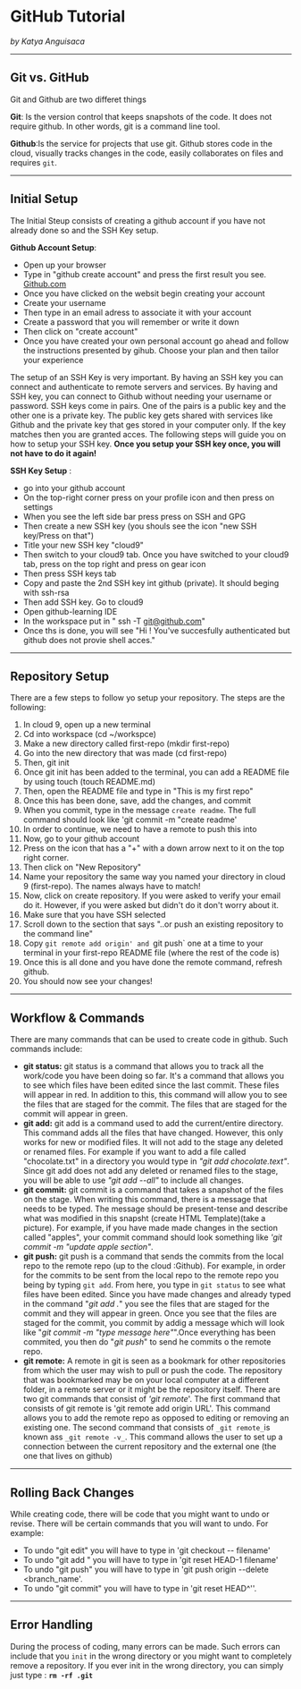 # GitHub Tutorial

_by Katya Anguisaca_

---
## Git vs. GitHub
  Git and Github are two differet things
 
 **Git**: Is the version control that keeps snapshots of the code. It does not require github. In other words, git is a command line tool.
  
 **Github**:Is the service for projects that use git. Github stores code in the cloud, visually tracks changes in the 
 code, easily collaborates on files and requires `git`.
  

---
## Initial Setup
 The Initial Steup consists of creating a github account if you have not already done so and the SSH Key setup.
 
 **Github Account Setup**:
 * Open up your browser
 * Type in "github create account" and press the first result you see.  [Github.com](https://github.com/join)
 * Once you have clicked on the websit begin creating your account
 * Create your username
 * Then type in an email adress to associate it with your account
 * Create a password that you will remember or write it down
 * Then click on "create account"
 * Once you have created your own personal account go ahead and follow the instructions presented by gihub. Choose your plan and then tailor your experience
 
The setup of an SSH Key is very important. By having an SSH key you can connect and authenticate to remote servers and services. By having and SSH key, you can connect 
to Github without needing your username or password. SSH keys come in pairs. One of the pairs is a public key and the other one is a private key. The public key gets shared with services like Github and the private key that ges stored in 
your computer only. If the key matches then you are granted acces. The following steps will guide you on how to setup your SSH key. **Once you setup your SSH key once, you will not have to do it again!**
  
 **SSH Key Setup** :
 * go into your github account
 * On the top-right corner press on your profile icon and then press on settings
 * When you see the left side bar press press on SSH and GPG
 * Then create a new SSH key (you shouls see the icon "new SSH key/Press on that")
 * Title your new SSH key "cloud9"
 * Then switch to your cloud9 tab. Once you have switched to your cloud9 tab, press on the top right and press on gear icon
 * Then press SSH keys tab 
 * Copy and paste the 2nd SSH key int github (private). It should beging with ssh-rsa
 * Then add SSH key. Go to cloud9  
 * Open github-learning IDE
 * In the workspace put in " ssh -T git@github.com"
 * Once ths is done, you will see "Hi <your username>! You've succesfully authenticated but github does not provie shell acces."


---
## Repository Setup
 There are a few steps to follow yo setup your repository. The steps are the following:
 1. In cloud 9, open up a new terminal
 2. Cd into workspace (cd ~/workspce)
 3. Make a new directory called first-repo (mkdir first-repo)
 4. Go into the new directory that was made (cd first-repo)
 5. Then, git init 
 6. Once git init has been added to the terminal, you can add a README file by using touch (touch README.md)
 7. Then, open the README file and type in "This is my first repo"
 8. Once this has been done, save, add the changes, and commit
 9. When you commit, type in the message `create readme`. The full command should look like 'git commit -m "create readme'
 10. In order to continue, we need to have a remote to push this into
 11. Now, go to your github account
 12. Press on the icon that has a "+" with a down arrow next to it on the top right corner.
 13. Then click on "New Repository"
 14. Name your repository the same way you named your directory in cloud 9 (first-repo). The names always have to match!
 15. Now, click on create repository. If you were asked to verify your email do it. However, if you were asked but didn't do it don't worry about it.
 16. Make sure that you have SSH selected
 17. Scroll down to the section that says "..or push an existing repository to the command line"
 18. Copy `git remote add origin' and `git push` one at a time to your terminal in your first-repo README file (where the rest of the code is)
 19. Once this is all done and you have done the remote command, refresh github.
 20. You should now see your changes!


---
## Workflow & Commands
 There are many commands that can be used to create code in github. Such commands include: 
 * **git status:**
    git status is a command that allows you to track all the work/code you have been doing so far. It's a command that allows you to see which files have been edited since the last commit. These files will appear in red. In addition to this, this command will allow you to see the files that are staged for the commit. The files that are staged for the commit will appear in green.
* **git add:** 
    git add is a command used to add the current/entire directory. This command adds all the files that have changed. However, this only works for new or modified files. It will not add to the stage any deleted or renamed files. For example if you want to add a file called "chocolate.txt" in a directory you would type in _"git add chocolate.text"_. Since git add does not add any deleted or renamed files to the stage, you will be able to use _"git add --all"_ to include all changes. 
* **git commit:**
    git commit is a command that takes a snapshot of the files on the stage. When writing this command, there is a message that needs to be typed. The message should be present-tense and describe what was modified in this snapsht (create HTML Template)(take a picture). For example, if you have made made changes in the section called "apples", your commit command should look something like _'git commit -m "update apple section"_.
* **git push:**
    git push is a command that sends the commits from the local repo to the remote repo (up to the cloud :Github). For example, in order for the commits to be sent from the local repo to the remote repo you being by typing `git add`. From here, you type in `git status` to see what files have been edited. Since you have made changes and already typed in the command "_git add ._" you see the files that are staged for the commit and they will appear in green. Once you see that the files are staged for the commit, you commit by addig a message which will look like "_git commit -m "type message here"_".Once everything has been commited, you then do "_git push_" to send he commits o the remote repo. 
* **git remote:**
   A remote in git is seen as a bookmark for other repositories from which the user may wish to pull or push the code. The repository that was bookmarked may be on your local computer at a different folder, in a remote server or it might be the repository itself. There are two git commands that consist of _'git remote_'. The first command that consists of git remote is 'git remote add origin URL'. This command allows you to add the remote repo as opposed to editing or removing an existing one. 
   The second command that consists of `_git remote_`is known ass `_git remote -v_`. This command allows the user to set up a connection between the current repository and the external one (the one that lives on github)




---
## Rolling Back Changes
 While creating code, there will be code that you might want to undo or revise. There will be certain commands that you will want to undo. For example:
 * To undo "git edit" you will have to type in 'git checkout -- filename'
 * To undo "git add " you will have to type in 'git reset HEAD-1 filename'
 * To undo "git push" you will have to type in 'git push origin --delete <branch_name'.
 * To undo "git commit" you will have to type in  'git reset HEAD^''.
---
## Error Handling
  During the process of coding, many errors can be made. Such errors can include that you `init` in the wrong directory or you might want to completely remove a repository. If you ever 
  init in the wrong directory, you can simply just type : **`rm -rf .git`**

